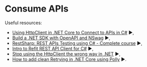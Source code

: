 # Consume APIs

Useful resources:

- [Using HttpClient in .NET Core to Connect to APIs in C#](https://youtu.be/cwgck1k0YKU) :arrow_forward:,
- [Build a .NET SDK with OpenAPI and NSwag](https://youtu.be/iSL1T-xmhYQ) ▶️,
- [RestSharp: REST APIs Testing using C# - Complete course](https://youtube.com/playlist?list=PL_GzuQ9GmG0EYtFSyODKjFG0Ldvl178-u) ▶️,
- [Intro to Refit REST API Client for C#](https://youtu.be/HH8drNbai8w) :arrow_forward:,
- [Stop using the HttpClient the wrong way in .NET](https://youtu.be/Z6Y2adsMnAA) ▶️,
- [How to add clean Retrying in .NET Core using Polly](https://youtu.be/yXzn6HxTufM) ▶️.
